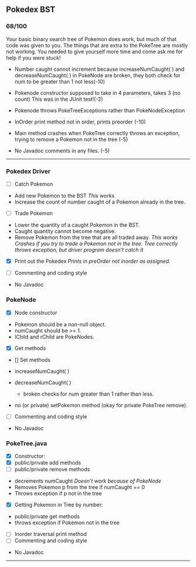 ## Pokedex BST

### 68/100
Your basic binary search tree of Pokemon does work, but much of that code was given to you. The things that 
are extra to the PokeTree are mostly not working. You needed to give yourself more time and come ask me for help 
if you were stuck!

* Number caught cannot increment because increaseNumCaught( ) and decreaseNumCaught( ) in PokeNode are broken, 
they both check for num to be greater than 1 not less(-10)
* Pokenode constructor supposed to take in 4 parameters, takes 3 (no count) This was in the JUnit test!(-2)
* Pokenode throws PokeTreeExceptions rather than PokeNodeException 

* InOrder print method not in order, prints preorder (-10)
* Main method crashes when PokeTree correctly throws an exception, trying to remove a Pokemon not in the tree (-5)
* No Javadoc comments in any files. (-5)

----
### Pokedex Driver
- [ ] Catch Pokemon
 *  Add new Pokemon to the BST *This works*
 *  Increase the count of number caught of a Pokemon already in the tree.
- [ ] Trade Pokemon
 * Lower the quantity of a caught Pokemon in the BST.
 * Caught quantity cannot become negative.
 * Remove Pokemon from the tree that are all traded away. *This works*
*Crashes if you try to trade a Pokemon not in the tree. Tree correctly throws exception, but driver program doesn't catch it*
- [x]  Print out the Pokedex
*Prints in preOrder not inorder as assigned.*

- [ ] Commenting and coding style
 * No Javadoc

### PokeNode
- [x]  Node constructor
 *  Pokemon should be a non-null object.
 *  numCaught should be >= 1.
 * lChild and rChild are PokeNodes.

- [X]  Get methods
- []  Set methods
 * increaseNumCaught( )
 * decreaseNumCaught( )
   * broken checks for num greater than 1 rather than less.
   
 * no (or private) setPokemon method (okay for private PokeTree remove). 
- [ ] Commenting and coding style
 * No Javadoc

### PokeTree.java
- [x] Constructor:
- [x] public/private add methods
- [ ] public/private remove methods
 * decrements numCaught *Doesn't work because of PokeNode*
 * Removes Pokemon p from the tree if numCaught == 0
 * Throws exception if p not in the tree
- [x] Getting Pokemon in Tree by number:
 * public/private get methods
 * throws exception if Pokemon not in the tree
- [ ] Inorder traversal print method
- [ ] Commenting and coding style
 * No Javadoc
------
